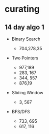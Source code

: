 # curating

## 14 day algo 1

- Binary Search
  - 704,278,35

- Two Pointers
  - 977,189
  - 283, 167
  - 344, 557
  - 876,19

- Sliding Window
  - 3, 567

- BFS/DFS
  - 733, 695
  - 617, 116